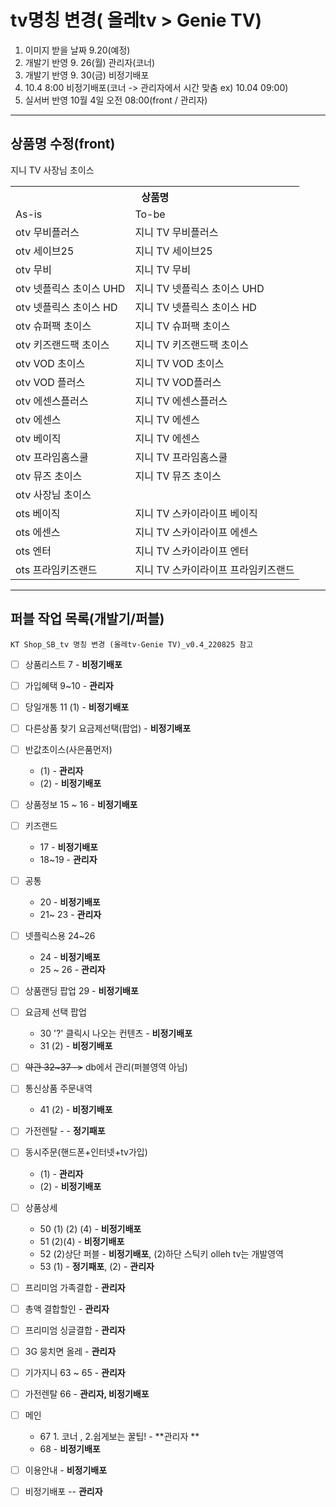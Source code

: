 
# tv명칭 변경( 올레tv > Genie TV)
1. 이미지 받을 날짜 9.20(예정)
2. 개발기 반영 9. 26(월) 관리자(코너) 
3. 개발기 반영 9. 30(금) 비정기배포
4. 10.4 8:00 비정기배포(코너 -> 관리자에서 시간 맞춤 ex) 10.04 09:00)
5. 실서버 반영 10월 4일 오전 08:00(front / 관리자)
***
## 상품명 수정(front)
<table> 
<tr>
  <th colspan="2">상품명</th>  
</tr>
<tr>
  <td>As-is</td>
  <td>To-be</td>
</tr> 
<tr>
<td>otv 무비플러스</td><td>지니 TV 무비플러스</td>
</tr>
<tr>
  <td>otv 세이브25</td><td>지니 TV 세이브25</td>
</tr>
<tr>
  <td>otv 무비</td><td>지니 TV 무비</td>
</tr>
<tr>
  <td>otv 넷플릭스 초이스 UHD</td><td>지니 TV 넷플릭스 초이스 UHD</td>
</tr>
<tr>
  <td>otv 넷플릭스 초이스 HD</td><td>지니 TV 넷플릭스 초이스 HD</td></tr>
<tr>
  <td>otv 슈퍼팩 초이스</td><td>지니 TV 슈퍼팩 초이스</td></tr>
<tr>
  <td>otv 키즈랜드팩 초이스</td><td>지니 TV 키즈랜드팩 초이스</td></tr>
<tr>
  <td>otv VOD 초이스</td><td>지니 TV VOD 초이스</td>
</tr> 
<tr>
  <td>otv VOD 플러스</td><td>지니 TV VOD플러스</td>
</tr>
<tr>
  <td>otv 에센스플러스</td><td>지니 TV 에센스플러스</td>
</tr>
<tr>
  <td>otv 에센스</td><td>지니 TV 에센스</td></tr>
<tr>
  <td>otv 베이직</td><td>지니 TV 에센스</td>
</tr>
<tr>
  <td>otv 프라임홈스쿨</td><td>지니 TV 프라임홈스쿨</td>
</tr>
<tr>
  <td>otv 뮤즈 초이스	</td>
  <td>지니 TV 뮤즈 초이스</td>
</tr>
</tr>
<tr>
  <td>otv 사장님 초이스	</td>
</tr> 지니 TV 사장님 초이스</td>
</tr>
<tr>
  <td>ots 베이직</td><td>지니 TV 스카이라이프 베이직</td>
</tr>
<tr>
  <td>ots 에센스</td><td>지니 TV 스카이라이프 에센스</td>
</tr>
<tr>
  <td>ots 엔터</td><td>지니 TV 스카이라이프 엔터</td>
</tr>
<tr>
  <td>ots 프라임키즈랜드</td><td>지니 TV 스카이라이프 프라임키즈랜드</td>
</tr>
</table>

***

## 퍼블 작업 목록(개발기/퍼블)
`KT Shop_SB_tv 명칭 변경 (올레tv-Genie TV)_v0.4_220825 참고`
- [ ] 상품리스트 7 - **비정기배포**
- [ ] 가입혜택 9~10 - **관리자**
- [ ] 당일개통 11 (1) - **비정기배포**
- [ ] 다른상품 찾기 요금제선택(팝업) - **비정기배포**
- [ ] 반값초이스(사은품먼저) 
    - (1) - **관리자** 
    - (2) - **비정기배포**
- [ ] 상품정보 15 ~ 16 - **비정기배포**
- [ ] 키즈랜드 
  - 17 - **비정기배포** 
  - 18~19 - **관리자**
- [ ] 공통 
  - 20 - **비정기배포**  
  - 21~ 23 - **관리자**
- [ ] 넷플릭스용 24~26
  - 24 - **비정기배포**  
  - 25 ~ 26 - **관리자** 
- [ ] 상품랜딩 팝업 29 - **비정기배포**  
- [ ] 요금제 선택 팝업 
  - 30 '?' 클릭시 나오는 컨텐츠 - **비정기배포**  
  - 31 (2) - **비정기배포**
- [ ] <strike>약관 32~37 -></strike> db에서 관리(퍼블영역 아님)
- [ ] 통신상품 주문내역 
  - 41 (2) - **비정기배포**
- [ ] 가전렌탈 - - **정기패포**
- [ ] 동시주문(핸드폰+인터넷+tv가입) 
  - (1) - **관리자**
  - (2) - **비정기배포**
- [ ] 상품상세 
    - 50 (1) (2) (4) - **비정기배포**
    - 51 (2)(4) - **비정기배포**
    - 52 (2)상단 퍼블 - **비정기배포**, (2)하단 스틱키 olleh tv는 개발영역
    - 53 (1) - **정기패포**, (2) - **관리자**
- [ ] 프리미엄 가족결합  - **관리자**
- [ ] 총액 결합할인 - **관리자**
- [ ] 프리미엄 싱글결합  - **관리자**
- [ ] 3G 뭉치면 올레  - **관리자**
- [ ] 기가지니 63 ~ 65  - **관리자**
- [ ] 가전렌탈 66 - **관리자, 비정기배포**
- [ ] 메인 
  - 67  1. 코너 , 2.쉽게보는 꿀팁! - **관리자 **
  - 68 - **비정기배포**
- [ ] 이용안내 - **비정기배포**
- [ ] 비정기배포  -- **관리자**
 
    
  
